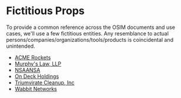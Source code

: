 # Fictitious Props
To provide a common reference across the OSIM documents and use cases, 
we'll use a few fictitious entities.
Any resemblance to actual persons/companies/organizations/tools/products
is coincidental and unintended.

* [ACME Rockets](./AcmeRockets.md)
* [Murphy's Law, LLP](./MurphysLawLlp.md)
* [NSAANSA](./Nsaansa.md)
* [On Deck Holdings](./OnDeckHoldings.md)
* [Triumvirate Cleanup, Inc](./TriumvirateCleanupInc)
* [Wabbit Networks](./WabbitNetworks.md)

